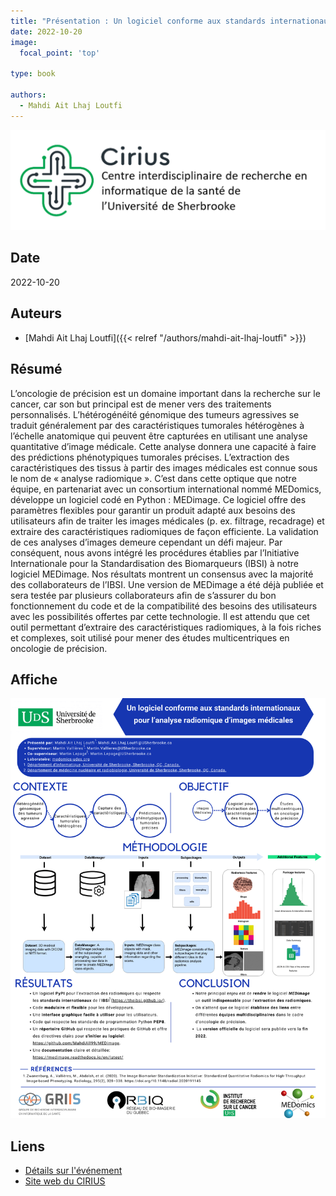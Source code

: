 ```yaml
---
title: "Présentation : Un logiciel conforme aux standards internationaux pour l’analyse radiomique d’images médicales"
date: 2022-10-20
image:
  focal_point: 'top'

type: book

authors:
  - Mahdi Ait Lhaj Loutfi
---
```


![CIRIUS](cirius-blanc.png)

## Date

2022-10-20

## Auteurs

- [Mahdi Ait Lhaj Loutfi]({{< relref "/authors/mahdi-ait-lhaj-loutfi" >}})

## Résumé

  L’oncologie de précision est un domaine important dans la recherche sur le cancer, 
  car son but principal est de mener vers des traitements personnalisés. L’hétérogénéité 
  génomique des tumeurs agressives se traduit généralement par des caractéristiques tumorales 
  hétérogènes à l’échelle anatomique qui peuvent être capturées en utilisant une analyse quantitative 
  d’image médicale. Cette analyse donnera une capacité à faire des prédictions phénotypiques tumorales 
  précises. L’extraction des caractéristiques des tissus à partir des images médicales est connue sous 
  le nom de « analyse radiomique ». C’est dans cette optique que notre équipe, en partenariat avec un 
  consortium international nommé MEDomics, développe un logiciel codé en Python : MEDimage. Ce logiciel 
  offre des paramètres flexibles pour garantir un produit adapté aux besoins des utilisateurs afin de 
  traiter les images médicales (p. ex. filtrage, recadrage) et extraire des caractéristiques radiomiques 
  de façon efficiente. La validation de ces analyses d’images demeure cependant un défi majeur. Par 
  conséquent, nous avons intégré les procédures établies par l’Initiative Internationale pour la 
  Standardisation des Biomarqueurs (IBSI) à notre logiciel MEDimage. Nos résultats montrent un consensus 
  avec la majorité des collaborateurs de l’IBSI. Une version de MEDimage a été déjà publiée et sera testée 
  par plusieurs collaborateurs afin de s’assurer du bon fonctionnement du code et de la compatibilité des 
  besoins des utilisateurs avec les possibilités offertes par cette technologie. Il est attendu que cet outil 
  permettant d’extraire des caractéristiques radiomiques, à la fois riches et complexes, soit utilisé pour mener 
  des études multicentriques en oncologie de précision.

## Affiche
  ![Affiche](cirius-mall.png)

## Liens

- [Détails sur l'événement](https://www.dropbox.com/s/qshut4vilvaja93/Programmation_Cirius_JS_2022.pdf?dl=0)
- [Site web du CIRIUS](https://cirius.ca/)
